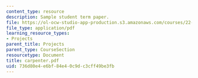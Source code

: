 ```yaml
---
content_type: resource
description: Sample student term paper.
file: https://ol-ocw-studio-app-production.s3.amazonaws.com/courses/22-314j-structural-mechanics-in-nuclear-power-technology-fall-2006/736d80e4e6bf84e40c9dc3cff49be3fb_carpenter.pdf
file_type: application/pdf
learning_resource_types:
- Projects
parent_title: Projects
parent_type: CourseSection
resourcetype: Document
title: carpenter.pdf
uid: 736d80e4-e6bf-84e4-0c9d-c3cff49be3fb
---
```

